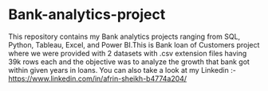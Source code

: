 # Bank-analytics-project
This repository contains my Bank analytics projects ranging from SQL, Python, Tableau, Excel, and Power BI.This is Bank loan of Customers project where we were provided with 2 datasets with .csv extension files having 39k rows each and the objective was to analyze the growth that bank got within given years in loans. 
You can also take a look at 
             my Linkedin :- https://www.linkedin.com/in/afrin-sheikh-b4774a204/

